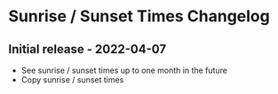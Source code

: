 # Sunrise / Sunset Times Changelog

## Initial release - 2022-04-07

- See sunrise / sunset times up to one month in the future
- Copy sunrise / sunset times
